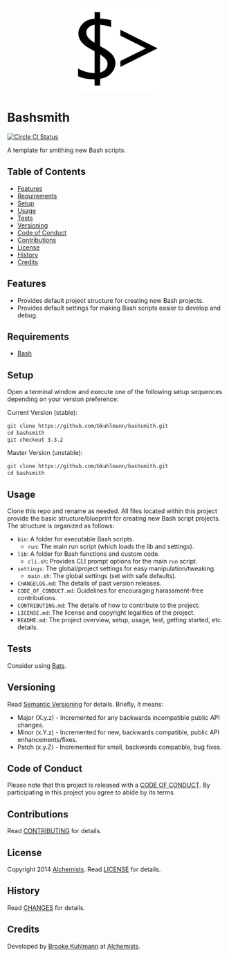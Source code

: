 <p align="center">
  <img src="bashsmith.png" alt="Bashsmith Icon"/>
</p>

# Bashsmith

[![Circle CI Status](https://circleci.com/gh/bkuhlmann/bashsmith.svg?style=svg)](https://circleci.com/gh/bkuhlmann/bashsmith)

A template for smithing new Bash scripts.

<!-- Tocer[start]: Auto-generated, don't remove. -->

## Table of Contents

  - [Features](#features)
  - [Requirements](#requirements)
  - [Setup](#setup)
  - [Usage](#usage)
  - [Tests](#tests)
  - [Versioning](#versioning)
  - [Code of Conduct](#code-of-conduct)
  - [Contributions](#contributions)
  - [License](#license)
  - [History](#history)
  - [Credits](#credits)

<!-- Tocer[finish]: Auto-generated, don't remove. -->

## Features

- Provides default project structure for creating new Bash projects.
- Provides default settings for making Bash scripts easier to develop and debug.

## Requirements

- [Bash](https://www.gnu.org/software/bash)

## Setup

Open a terminal window and execute one of the following setup sequences depending on your version
preference:

Current Version (stable):

    git clone https://github.com/bkuhlmann/bashsmith.git
    cd bashsmith
    git checkout 3.3.2

Master Version (unstable):

    git clone https://github.com/bkuhlmann/bashsmith.git
    cd bashsmith

## Usage

Clone this repo and rename as needed. All files located within this project provide the basic
structure/blueprint for creating new Bash script projects. The structure is organized as follows:

- `bin`: A folder for executable Bash scripts.
  - `run`: The main run script (which loads the lib and settings).
- `lib`: A folder for Bash functions and custom code.
  - `cli.sh`: Provides CLI prompt options for the main `run` script.
- `settings`: The global/project settings for easy manipulation/tweaking.
  - `main.sh`: The global settings (set with safe defaults).
- `CHANGELOG.md`: The details of past version releases.
- `CODE_OF_CONDUCT.md`: Guidelines for encouraging harassment-free contributions.
- `CONTRIBUTING.md`: The details of how to contribute to the project.
- `LICENSE.md`: The license and copyright legalities of the project.
- `README.md`: The project overview, setup, usage, test, getting started, etc. details.

## Tests

Consider using [Bats](https://github.com/sstephenson/bats).

## Versioning

Read [Semantic Versioning](https://semver.org) for details. Briefly, it means:

- Major (X.y.z) - Incremented for any backwards incompatible public API changes.
- Minor (x.Y.z) - Incremented for new, backwards compatible, public API enhancements/fixes.
- Patch (x.y.Z) - Incremented for small, backwards compatible, bug fixes.

## Code of Conduct

Please note that this project is released with a [CODE OF CONDUCT](CODE_OF_CONDUCT.md). By
participating in this project you agree to abide by its terms.

## Contributions

Read [CONTRIBUTING](CONTRIBUTING.md) for details.

## License

Copyright 2014 [Alchemists](https://www.alchemists.io).
Read [LICENSE](LICENSE.md) for details.

## History

Read [CHANGES](CHANGES.md) for details.

## Credits

Developed by [Brooke Kuhlmann](https://www.alchemists.io) at
[Alchemists](https://www.alchemists.io).
